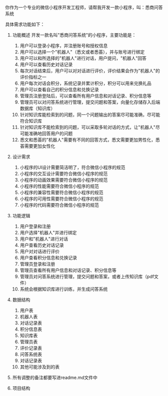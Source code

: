 你作为一个专业的微信小程序开发工程师，请帮我开发一款小程序，叫：悉商问答系统

具体需求功能如下：

1. 功能概述
    开发一款名叫"悉商问答系统"的小程序，主要功能是：
    1. 用户可以登录小程序，并注册账号和授权信息
    2. 用户可以选择一个"机器人"（悉文或者悉荟），并与账号进行绑定
    3. 用户可以和所选择的"机器人"进行对话，用户提问，"机器人"回答
    4. 用户可以查看历史对话记录
    5. 每次对话结束后，用户可以对对话进行评价，评价结果会作为"机器人"的评价指标之一
    6. 用户每次对话会积分，系统记录并累计积分，积分可以用来兑换礼品
    7. 用户可以查看自己的积分信息和兑换记录
    8. 管理员注册登陆后，可以查看所有用户信息和对话记录、积分信息等
    9. 管理员可以对问答系统进行管理，提交问题和答案，向量化存储存入后端数据库（知识库）
    10. 针对知识库能检索到的问题，同一个问题输出的答案尽可能准确，尽可能符合知识库
    11. 针对知识库不能检索到的问题，可以采取多轮对话的方式，让"机器人"尽可能准确地回答用户的问题
    12. 悉文和悉荟的"机器人"需要有不同的回答方式，悉文需要更加男性化，悉荟需要更加女性化

2. 设计需求
    1. 小程序的UI设计需要简洁明了，符合微信小程序的规范
    2. 小程序的交互设计需要符合微信小程序的规范
    3. 小程序的动画效果需要符合微信小程序的规范
    4. 小程序的性能需要符合微信小程序的规范
    5. 小程序的兼容性需要符合微信小程序的规范
    6. 小程序的可用性需要符合微信小程序的规范
    7. 小程序的代码需要符合微信小程序的规范

3. 功能逻辑
    1. 用户登录和注册
    2. 用户选择"机器人"并进行绑定
    3. 用户和"机器人"进行对话
    4. 用户查看历史对话记录
    5. 用户对对话进行评价
    6. 用户查看积分信息和兑换记录
    7. 管理员登录和注册
    8. 管理员查看所有用户信息和对话记录、积分信息等
    9. 管理员对问答系统进行管理，提交问题和答案，或者上传知识库（pdf文件）
    10. 系统会根据知识库进行训练，并生成问答系统

4. 数据结构
    1. 用户表
    2. 机器人表
    3. 对话记录表
    4. 积分信息表
    5. 知识库表
    6. 管理员表
    7. 评价记录表
    8. 问答系统表
    9. 对话记录表
    10. 其他可能涉及到的表

5. 所有调整的备注都要写进readme.md文件中

6. 项目结构